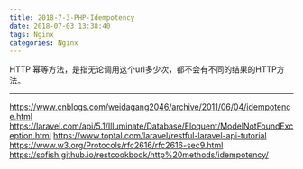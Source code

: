 ```yaml
---
title: 2018-7-3-PHP-Idempotency
date: 2018-07-03 13:38:40
tags: Nginx
categories: Nginx
---
```


HTTP 幂等方法，是指无论调用这个url多少次，都不会有不同的结果的HTTP方法。

<!-- more -->

---


https://www.cnblogs.com/weidagang2046/archive/2011/06/04/idempotence.html
https://laravel.com/api/5.1/Illuminate/Database/Eloquent/ModelNotFoundException.html
https://www.toptal.com/laravel/restful-laravel-api-tutorial
https://www.w3.org/Protocols/rfc2616/rfc2616-sec9.html
https://sofish.github.io/restcookbook/http%20methods/idempotency/